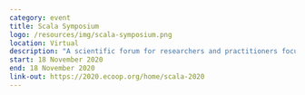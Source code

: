 ```yaml
---
category: event
title: Scala Symposium
logo: /resources/img/scala-symposium.png
location: Virtual
description: "A scientific forum for researchers and practitioners focused on the Scala language."
start: 18 November 2020
end: 18 November 2020
link-out: https://2020.ecoop.org/home/scala-2020
---
```


